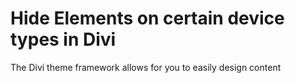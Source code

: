 # Hide Elements on certain device types in Divi

The Divi theme framework allows for you to easily design content 

